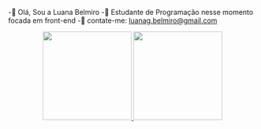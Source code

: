 -👋 Olá, Sou a Luana Belmiro
-🌱 Estudante de Programação nesse momento focada em front-end
-💌 contate-me: luanag.belmiro@gmail.com

<div align="center">
  <a href="https://github.com/LUANABELMIRO">
  <img height="180em" src="https://github-readme-stats.vercel.app/api?username=LUANABELMIRO&show_icons=true&theme=dracula&include_all_commits=true&count_private=true"/>
  <img height="180em" src="https://github-readme-stats.vercel.app/api/top-langs/?username=LUANABELMIRO&layout=compact&langs_count=7&theme=dracula"/>
</div>

